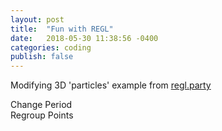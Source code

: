 ```yaml
---
layout: post
title:  "Fun with REGL"
date:   2018-05-30 11:38:56 -0400
categories: coding
publish: false
---
```

Modifying 3D 'particles' example from [regl.party](http://regl.party/examples)



<style>
    canvas {
        width: 70vw !important;
        height: 70vh !important;
        display: block !important;
        margin: auto !important;
        border: 1px solid #f00 !important;
        position: inherit !important;
    }
</style>

<div id="changePeriod" class="button">Change Period</div>
<div id="regroup" class="button">Regroup Points</div>
<script language="javascript" src="https://npmcdn.com/regl/dist/regl.min.js"></script>


<script src="/js/regl-3d.js"></script>
